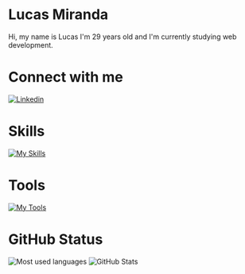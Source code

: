 # Lucas Miranda
Hi, my name is Lucas I'm 29 years old and I'm currently studying web development. 

# Connect with me
[![Linkedin](https://skillicons.dev/icons?i=linkedin)](https://www.linkedin.com/in/lucas-miranda-97a232269)

# Skills
[![My Skills](https://skillicons.dev/icons?i=cs,dotnet,html,css,bootstrap,sass,js,ts,nodejs,express,react,mongodb,postgres)](https://skillicons.dev)

# Tools
[![My Tools](https://skillicons.dev/icons?i=vscode,visualstudio,git,github)](https://skillicons.dev)


# GitHub Status
![Most used languages](https://github-readme-stats-sigma-five.vercel.app/api/top-langs/?username=LucasMChagas&theme=transparent&bg_color=000&border_color=30A3DC&show_icons=true&icon_color=30A3DC&title_color=E94D5F&text_color=FFF)
![GitHub Stats](https://github-readme-stats-sigma-five.vercel.app/api?username=LucasMChagas&theme=transparent&bg_color=000&border_color=30A3DC&show_icons=true&icon_color=30A3DC&title_color=E94D5F&text_color=FFF)

